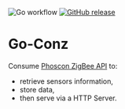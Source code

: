 ![Go workflow](https://github.com/tetragramato/go-conz/actions/workflows/go.yml/badge.svg)
[![GitHub release](https://img.shields.io/github/release/tetragramato/go-conz/all.svg)](https://github.com/Tetragramato/go-conz/releases)
# Go-Conz
Consume [Phoscon ZigBee API](https://dresden-elektronik.github.io/deconz-rest-doc/getting_started/) to: 
- retrieve sensors information, 
- store data, 
- then serve via a HTTP Server.
